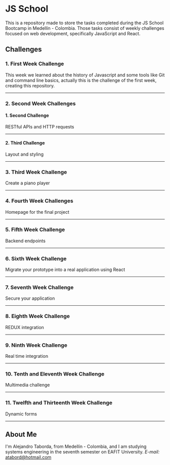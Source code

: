 # JS School
This is a repository made to store the tasks completed during the JS School Bootcamp in Medellín - Colombia. Those tasks consist of weekly challenges focused on web development, specifically JavaScript and React.

## Challenges
### 1.  First Week Challenge
  This week we learned about the history of Javascript and some tools like Git and command line basics, actually this is the challenge of the first week, creating this repository.
***
### 2. Second Week Challenges
####  1. Second Challenge
  RESTful APIs and HTTP requests
  ***
#### 2. Third Challenge
  Layout and styling
***
### 3. Third Week Challenge
  Create a piano player
***
### 4. Fourth Week Challenges
  Homepage for the final project
***
### 5. Fifth Week Challenge
  Backend endpoints
***
### 6. Sixth Week Challenge
  Migrate your prototype into a real application using React
***
### 7. Seventh Week Challenge
  Secure your application
***
### 8. Eighth Week Challenge
  REDUX integration
***
### 9. Ninth Week Challenge
  Real time integration
***
### 10. Tenth and Eleventh Week Challenge
  Multimedia challenge
***
### 11. Twelfth and Thirteenth Week Challenge
  Dynamic forms
***

## About Me
I'm Alejandro Taborda, from Medellín - Colombia, and I am studying systems engineering in the seventh semester on EAFIT University.
*E-mail:* atabord@hotmail.com
